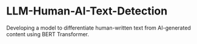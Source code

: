 # LLM-Human-AI-Text-Detection
Developing a model to differentiate human-written text from AI-generated content using BERT Transformer.
